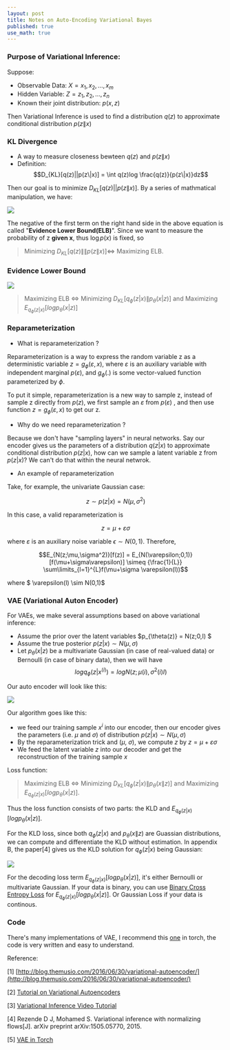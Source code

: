 ```yaml
---
layout: post
title: Notes on Auto-Encoding Variational Bayes
published: true
use_math: true
---
```


### Purpose of Variational Inference:

Suppose:

- Observable Data: $X = {x_1,x_2,...,x_m}$
- Hidden Variable: $Z = {z_1,z_2,...,z_n}$
- Known their joint distribution: $p(x,z)$

Then Variational Inference is used to find a distribution $q(z)$ to approximate conditional distribution $p(z\|x)$

### KL Divergence
-  A way to measure closeness bewteen $q(z)$ and $p(z\|x)$
- Definition: 
$$D_{KL}[q(z)||p(z\|x)] = \int q(z)log \frac{q(z)}{p(z\|x)}dz$$

Then our goal is to minimize $D_{KL}[q(z)||p(z\|x)]$. By a series of mathmatical manipulation, we have:

![](https://raw.githubusercontent.com/sunshineatnoon/sunshineatnoon.github.io/master/images/KL.png)

The negative of the first term on the right hand side in the above equation is called "**Evidence Lower Bound(ELB)**". Since we want to measure the probability of z **given x**, thus $\log{p(x)}$ is fixed, so 

> Minimizing $D_{KL}[q(z)\|\|p(z\|x)] \Longleftrightarrow$ Maximizing ELB.

### Evidence Lower Bound

![](https://raw.githubusercontent.com/sunshineatnoon/sunshineatnoon.github.io/master/images/ELB.png)


> Maximizing ELB 
> $\Longleftrightarrow$
> Minimizing $D_{KL}[q_\phi (z|x)\|p_\theta(x|z)]$ 
> and Maximizing $E_{q_{\phi}(z|x)}[logp_\theta(x|z)]$


### Reparameterization

- What is reparameterization ?

Reparameterization is a way to express the random variable z as a deterministic variable $z = g_\phi(\varepsilon ,x)$, where $\varepsilon$ is an auxiliary variable with independent marginal $p(\varepsilon)$, and $g_\phi(.)$ is some vector-valued function parameterized by $\phi$.

To put it simple, reparameterization is a new way to sample z, instead of sample z directly from $p(z)$, we first sample an $\varepsilon$ from $p(\varepsilon)$ , and then use function $z = g_\phi(\varepsilon ,x)$ to get our z.

- Why do we need reparameterization ?

Because we don't have "sampling layers" in neural networks. Say our encoder gives us the parameters of a distribution $q(z|x)$ to approximate conditional distribution $p(z|x)$, how can we sample a latent variable z from $p(z|x)$? We can't do that within the neural netwrok. 



- An example of reparameterization

Take, for example, the univariate Gaussian case:

$$z ∼ p(z|x) = N(\mu,\sigma^2)$$ 

In this case, a valid reparameterization is 

$$z = \mu + \varepsilon\sigma$$

where $\varepsilon$ is an auxiliary noise variable $\epsilon ∼ N (0, 1)$. Therefore,

$$E_{N(z;\mu,\sigma^2)}[f(z)] = E_{N(\varepsilon;0,1)}[f(\mu+\sigma\varepsilon)] \simeq {\frac{1}{L}} \sum\limits_{l=1}^{L}f(\mu+\sigma \varepsilon(l))$$

where $ \varepsilon(l) \sim N(0,1)$

### VAE (Variational Auton Encoder)

For VAEs, we make several assumptions based on above variational inference:

- Assume the prior over the latent variables $p_{\theta(z)} = N(z;0,I) $
- Assume the true posterior $p(z|x) \sim N(\mu,\sigma)$ 
- Let $p_\theta(x|z)$ be a multivariate Gaussian (in case of real-valued data) or Bernoulli (in case of binary data), then we will have $$log q_\phi(z|x^{(i)}) = log N (z; \mu(i), \sigma^2(i)I)$$

Our auto encoder will look like this:

![](https://raw.githubusercontent.com/sunshineatnoon/sunshineatnoon.github.io/master/images/VAE.png)
  
Our algorithm goes like this:

 - we feed our training sample $x^{i}$ into our encoder, then our encoder gives the parameters (i.e. $\mu$ and $\sigma$) of distribution $p(z|x) \sim N(\mu,\sigma)$
 - By the reparameterization trick and ($\mu$, $\sigma$), we compute $z$ by $z = \mu + \varepsilon\sigma$
 - We feed the latent variable $z$ into our decoder and get the reconstruction of the training sample $x$

Loss function:

> Maximizing ELB $\Longleftrightarrow$ Minimizing $D_{KL}[q_\phi (z|x)\|p_\theta(x\|z)]$ and Maximizing $E_{q_{\phi}(z|x)}[logp_\theta(x|z)]$.

Thus the loss function consists of two parts: the KLD and $E_{q_{\phi}(z|x)}[logp_\theta(x|z)]$. 

For the KLD loss, since both $q_\phi (z|x)$ and $p_\theta(x\|z)$ are Guassian distributions, we can compute and differentiate the KLD without estimation. In appendix B, the paper[4] gives us the KLD solution for $q_\phi (z|x)$ being Gaussian:

![](https://raw.githubusercontent.com/sunshineatnoon/sunshineatnoon.github.io/master/images/KLD_Gaussian.png)

For the decoding loss term $E_{q_{\phi}(z|x)}[logp_\theta(x|z)]$, it's either Bernoulli or multivariate Gaussian.  If your data is binary, you can use [Binary Cross Entropy Loss](https://en.wikipedia.org/wiki/Cross_entropy) for $E_{q_{\phi}(z|x)}[logp_\theta(x|z)]$. Or Gaussian Loss if your data is continous.


### Code

There's many implementations of VAE, I recommend this [one](https://github.com/y0ast/VAE-Torch) in torch, the code is very written and easy to understand.


Reference:

[1] [http://blog.themusio.com/2016/06/30/variational-autoencoder/](http://blog.themusio.com/2016/06/30/variational-autoencoder/)

[2] [Tutorial on Variational Autoencoders](http://arxiv.org/pdf/1606.05908v1.pdf)

[3] [Variational Inference Video Tutorial](https://www.youtube.com/playlist?list=PLdk2fd27CQzSd1sQ3kBYL4vtv6GjXvPsE)

[4] Rezende D J, Mohamed S. Variational inference with normalizing flows[J]. arXiv preprint arXiv:1505.05770, 2015.

[5] [VAE in Torch](https://github.com/y0ast/VAE-Torch)
